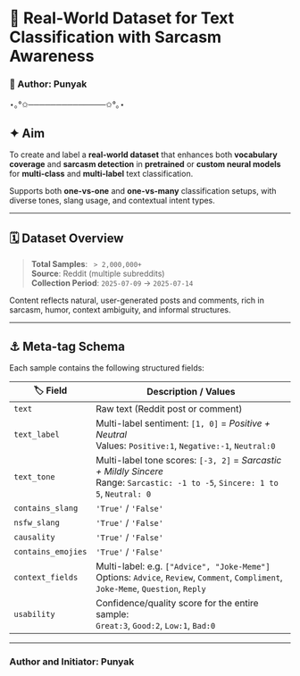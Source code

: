 # 🧬 Real-World Dataset for Text Classification with Sarcasm Awareness

### 🧾 Author: **Punyak**

⋆｡°✩──────────────✩°｡⋆

## ✦ Aim

To create and label a **real-world dataset** that enhances both **vocabulary coverage** and **sarcasm detection** in **pretrained** or **custom neural models** for **multi-class** and **multi-label** text classification.

Supports both **one-vs-one** and **one-vs-many** classification setups, with diverse tones, slang usage, and contextual intent types.

---

## 🗓️ Dataset Overview

> **Total Samples**: ` > 2,000,000+`  
> **Source**: Reddit (multiple subreddits)  
> **Collection Period**: `2025-07-09` → `2025-07-14`

Content reflects natural, user-generated posts and comments, rich in sarcasm, humor, context ambiguity, and informal structures.

---

## ⚓ Meta-tag Schema

Each sample contains the following structured fields:

| 🏷️ **Field**         |  **Description / Values** |
|----------------------|-----------------------------|
| `text`               | Raw text (Reddit post or comment) |
| `text_label`         | Multi-label sentiment: `[1, 0]` = *Positive + Neutral* <br> Values: `Positive:1`, `Negative:-1`, `Neutral:0` |
| `text_tone`          | Multi-label tone scores: `[-3, 2]` = *Sarcastic + Mildly Sincere* <br> Range: `Sarcastic: -1 to -5`, `Sincere: 1 to 5`, `Neutral: 0` |
| `contains_slang`     | `'True'` / `'False'` |
| `nsfw_slang`         | `'True'` / `'False'` |
| `causality`          | `'True'` / `'False'` |
| `contains_emojies`   | `'True'` / `'False'` |
| `context_fields`     | Multi-label: e.g. `["Advice", "Joke-Meme"]` <br> Options: `Advice`, `Review`, `Comment`, `Compliment`, `Joke-Meme`, `Question`, `Reply` |
| `usability`          | Confidence/quality score for the entire sample: <br> `Great:3`, `Good:2`, `Low:1`, `Bad:0` |

---

### Author and Initiator: Punyak